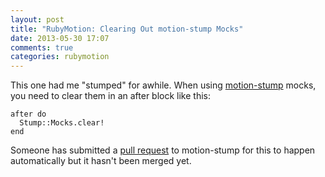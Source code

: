 ```yaml
---
layout: post
title: "RubyMotion: Clearing Out motion-stump Mocks"
date: 2013-05-30 17:07
comments: true
categories: rubymotion
---
```

This one had me "stumped" for awhile. When using
[motion-stump](https://github.com/siuying/motion-stump) mocks, you need to clear
them in an after block like this:

    after do
      Stump::Mocks.clear!
    end

Someone has submitted a
[pull request](https://github.com/siuying/motion-stump/pull/5) to motion-stump
for this to happen automatically but it hasn't been merged yet.
